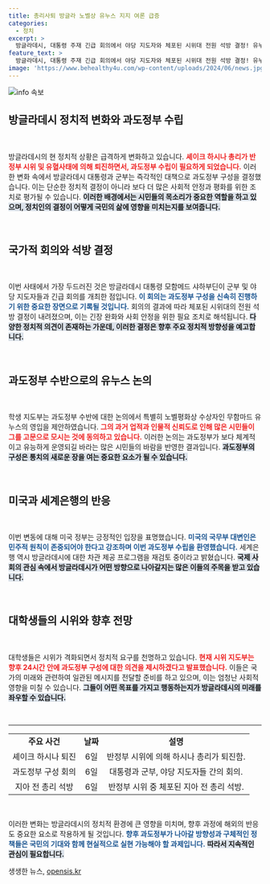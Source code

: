 ```yaml
---
title: 총리사퇴 방글라 노벨상 유누스 지지 여론 급증
categories:
  - 정치
excerpt: >
  방글라데시, 대통령 주재 긴급 회의에서 야당 지도자와 체포된 시위대 전원 석방 결정! 유누스 전 총리, 과도정부 수반으로 거론되며 총선 준비 박차. 시위의 배경과 향후 전개를 파헤쳐보세요!
feature_text: >
  방글라데시, 대통령 주재 긴급 회의에서 야당 지도자와 체포된 시위대 전원 석방 결정! 유누스 전 총리, 과도정부 수반으로 거론되며 총선 준비 박차. 시위의 배경과 향후 전개를 파헤쳐보세요!
image: 'https://www.behealthy4u.com/wp-content/uploads/2024/06/news.jpg'
---
```


<p><img src="https://www.behealthy4u.com/wp-content/uploads/2024/06/news.jpg" alt="info 속보" /></p>

<h2 data-ke-size="size26">방글라데시 정치적 변화와 과도정부 수립</h2>

<p data-ke-size="size16">&nbsp;</p>

<p>방글라데시의 현 정치적 상황은 급격하게 변화하고 있습니다. <b><span style="color: #ee2323;">셰이크 하시나 총리가 반정부 시위 및 유혈사태에 의해 퇴진하면서, 과도정부 수립이 필요하게 되었습니다.</span></b> 이러한 변화 속에서 방글라데시 대통령과 군부는 즉각적인 대책으로 과도정부 구성을 결정했습니다. 이는 단순한 정치적 결정이 아니라 보다 더 많은 사회적 안정과 평화를 위한 조치로 평가될 수 있습니다. <b><span style="background-color: #21538527;">이러한 배경에서는 시민들의 목소리가 중요한 역할을 하고 있으며, 정치인의 결정이 어떻게 국민의 삶에 영향을 미치는지를 보여줍니다.</span></b> </p>

<p data-ke-size="size16">&nbsp;</p>

<h2 data-ke-size="size26">국가적 회의와 석방 결정</h2>

<p data-ke-size="size16">&nbsp;</p>

<p>이번 사태에서 가장 두드러진 것은 방글라데시 대통령 모함메드 샤하부딘이 군부 및 야당 지도자들과 긴급 회의를 개최한 점입니다. <b><span style="color: #1a5490;">이 회의는 과도정부 구성을 신속히 진행하기 위한 중요한 장면으로 기록될 것입니다.</span></b> 회의의 결과에 따라 체포된 시위대의 전원 석방 결정이 내려졌으며, 이는 긴장 완화와 사회 안정을 위한 필요 조치로 해석됩니다. <b><span style="background-color: #21538527;">다양한 정치적 의견이 존재하는 가운데, 이러한 결정은 향후 주요 정치적 방향성을 예고합니다.</span></b></p>

<p data-ke-size="size16">&nbsp;</p>

<h2 data-ke-size="size26">과도정부 수반으로의 유누스 논의</h2>

<p data-ke-size="size16">&nbsp;</p>

<p>학생 지도부는 과도정부 수반에 대한 논의에서 특별히 노벨평화상 수상자인 무함마드 유누스의 영입을 제안하였습니다. <b><span style="color: #ee2323;">그의 과거 업적과 인물적 신뢰도로 인해 많은 시민들이 그를 고문으로 모시는 것에 동의하고 있습니다.</span></b> 이러한 논의는 과도정부가 보다 체계적이고 유능하게 운영되길 바라는 많은 시민들의 바람을 반영한 결과입니다. <b><span style="background-color: #21538527;">과도정부의 구성은 통치의 새로운 장을 여는 중요한 요소가 될 수 있습니다.</span></b></p>

<p data-ke-size="size16">&nbsp;</p>

<h2 data-ke-size="size26">미국과 세계은행의 반응</h2>

<p data-ke-size="size16">&nbsp;</p>

<p>이번 변동에 대해 미국 정부는 긍정적인 입장을 표명했습니다. <b><span style="color: #1a5490;">미국의 국무부 대변인은 민주적 원칙이 존중되어야 한다고 강조하며 이번 과도정부 수립을 환영했습니다.</span></b> 세계은행 역시 방글라데시에 대한 차관 제공 프로그램을 재검토 중이라고 밝혔습니다. <b><span style="background-color: #21538527;">국제 사회의 관심 속에서 방글라데시가 어떤 방향으로 나아갈지는 많은 이들의 주목을 받고 있습니다.</span></b> </p>

<p data-ke-size="size16">&nbsp;</p>

<h2 data-ke-size="size26">대학생들의 시위와 향후 전망</h2>

<p data-ke-size="size16">&nbsp;</p>

<p>대학생들은 시위가 격화되면서 정치적 요구를 천명하고 있습니다. <b><span style="color: #ee2323;">현재 시위 지도부는 향후 24시간 안에 과도정부 구성에 대한 의견을 제시하겠다고 발표했습니다.</span></b> 이들은 국가의 미래와 관련하여 일관된 메시지를 전달할 준비를 하고 있으며, 이는 엄청난 사회적 영향을 미칠 수 있습니다. <b><span style="background-color: #21538527;">그들이 어떤 목표를 가지고 행동하는지가 방글라데시의 미래를 좌우할 수 있습니다.</span></b></p>

<p data-ke-size="size16">&nbsp;</p>

<hr>

<table>
  <tbody>
    <tr>
      <td style="text-align: center; height: 17px;"><b>주요 사건</b></td>
      <td style="text-align: center; height: 17px;"><b>날짜</b></td>
      <td style="text-align: center; height: 17px;"><b>설명</b></td>
    </tr>
    <tr>
      <td style="text-align: center; height: 17px;">셰이크 하시나 퇴진</td>
      <td style="text-align: center; height: 17px;">6일</td>
      <td style="text-align: center; height: 17px;">반정부 시위에 의해 하시나 총리가 퇴진함.</td>
    </tr>
    <tr>
      <td style="text-align: center; height: 17px;">과도정부 구성 회의</td>
      <td style="text-align: center; height: 17px;">6일</td>
      <td style="text-align: center; height: 17px;">대통령과 군부, 야당 지도자들 간의 회의.</td>
    </tr>
    <tr>
      <td style="text-align: center; height: 17px;">지아 전 총리 석방</td>
      <td style="text-align: center; height: 17px;">6일</td>
      <td style="text-align: center; height: 17px;">반정부 시위 중 체포된 지아 전 총리 석방.</td>
    </tr>
  </tbody>
</table>

<p data-ke-size="size16">&nbsp;</p>

<p>이러한 변화는 방글라데시의 정치적 환경에 큰 영향을 미치며, 향후 과정에 해외의 반응도 중요한 요소로 작용하게 될 것입니다. <b><span style="color: #1a5490;">향후 과도정부가 나아갈 방향성과 구체적인 정책들은 국민의 기대와 함께 현실적으로 실현 가능해야 할 과제입니다.</span></b> <b><span style="background-color: #21538527;">따라서 지속적인 관심이 필요합니다.</span></b></p>
생생한 뉴스, <a href="https://opensis.kr" rel="dofollow">opensis.kr</a>


